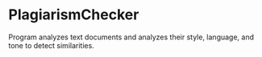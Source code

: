 # PlagiarismChecker

Program analyzes text documents and analyzes their style, language, and tone to detect similarities. 
